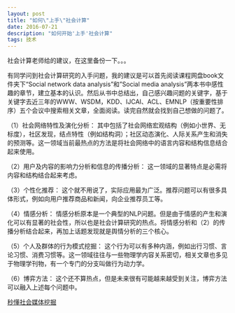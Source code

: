 ```yaml
---
layout: post
title: "如何\"上手\"社会计算"
date: 2016-07-21
description: "如何开始'上手'社会计算"
tags: 技术
---
```


社会计算老师给的建议，在这里备份一下。。。

<p>
有同学问到社会计算研究的入手问题，我的建议是可以首先阅读课程网盘book文件夹下“Social network data analysis”和”Social media analysis”两本书中感性趣的章节，建立基本的认识。然后从书中总结出，自己感兴趣问题的关键字，基于关键字去近三年的WWW、WSDM，KDD、IJCAI、ACL、EMNLP（按重要性排序）五个会议中搜索相关文章，全面阅读。读完自然就会找到自己想做的问题了。
</p>

（1）社会网络特性及演化分析：
其中包括了社会网络宏观结构（例如小世界、无标度），社区发现，结点特性（例如结构洞）；社区动态演化、人际关系产生和消失的预测等。这一领域当前最热点的方法是将社会网络中的语言内容和结构信息结合起来使用。

（2）用户及内容的影响力分析和信息的传播分析：
这一领域的显著特点是必需将内容和结构结合起来考虑。

（3）个性化推荐：
这个就不用说了，实际应用最为广泛。推荐问题可以有很多具体形式，例如向用户推荐商品和新闻，向企业推荐员工等。

（4）情感分析：
情感分析原本是一个典型的NLP问题。但是由于情感的产生和演化可以有显著的社会性，所以也是社会计算研究的热点。将情感分析和（2）的传播分析结合起来，再加上话题发现就是舆情分析的三个核心。

（5）个人及群体的行为模式挖掘：
这个行为可以有多种内涵，例如出行习惯、言论习惯、消费习惯等。这一领域往往与一些物理学内容关系密切，相关文章也多见于物理学刊物，有一个专门的分支叫做行为动力学。

（6）博弈方法：
这个还不算热点，但是未来很有可能越来越受到关注，博弈方法可以融入上述每个问题中。


[秒懂社会媒体挖掘](https://mp.weixin.qq.com/s?__biz=MjM5Njc0MjIwMA==&mid=400326930&idx=1&sn=91d4bd85b3cdf78d6ce1dd5ec9edf46b&scene=2&srcid=1118CrCya74HVIFkcjX8XRv8&from=timeline&isappinstalled=0#wechat_redirect)